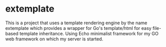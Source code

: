# extemplate
This is a project that uses a template rendering engine by the name extemplate which provides a wrapper for Go's template/html for easy file-based template inheritance. Using Echo minimalist framework for my GO web framework on which my server is started.
